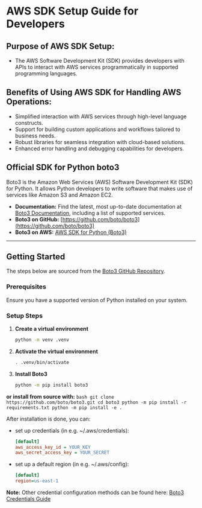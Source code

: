 # AWS SDK Setup Guide for Developers

## Purpose of AWS SDK Setup:
- The AWS Software Development Kit (SDK) provides developers with APIs to interact with AWS services programmatically in supported programming languages.

## Benefits of Using AWS SDK for Handling AWS Operations:
- Simplified interaction with AWS services through high-level language constructs.
- Support for building custom applications and workflows tailored to business needs.
- Robust libraries for seamless integration with cloud-based solutions.
- Enhanced error handling and debugging capabilities for developers.

## Official SDK for Python **boto3**
Boto3 is the Amazon Web Services (AWS) Software Development Kit (SDK) for Python. It allows Python developers to write software that makes use of services like Amazon S3 and Amazon EC2.

- **Documentation:** Find the latest, most up-to-date documentation at [Boto3 Documentation](https://boto3.amazonaws.com/v1/documentation/api/latest/index.html), including a list of supported services.
- **Boto3 on GitHub:** [https://github.com/boto/boto3](https://github.com/boto/boto3)
- **Boto3 on AWS:** [AWS SDK for Python (Boto3)](https://aws.amazon.com/sdk-for-python/)

---

## Getting Started

The steps below are sourced from the [Boto3 GitHub Repository](https://github.com/boto/boto3).

### Prerequisites
Ensure you have a supported version of Python installed on your system.

### Setup Steps

1. **Create a virtual environment**
    ```bash
    python -m venv .venv
    ```
2. **Activate the virtual environment**
    ```bash
    . .venv/bin/activate
    ```
3. **Install Boto3**
    ```bash
    python -m pip install boto3
    ```

**or install from source with:**
    ```bash
    git clone https://github.com/boto/boto3.git
    cd boto3
    python -m pip install -r requirements.txt
    python -m pip install -e .
    ```

After installation is done, you can:
- set up credentials (in e.g. ~/.aws/credentials):
    ```ini
    [default]
    aws_access_key_id = YOUR_KEY
    aws_secret_access_key = YOUR_SECRET
    ```

- set up a default region (in e.g. ~/.aws/config):
    ```ini
    [default]
    region=us-east-1
    ```

**Note:** Other credential configuration methods can be found here: [Boto3 Credentials Guide](https://boto3.amazonaws.com/v1/documentation/api/latest/guide/credentials.html)
